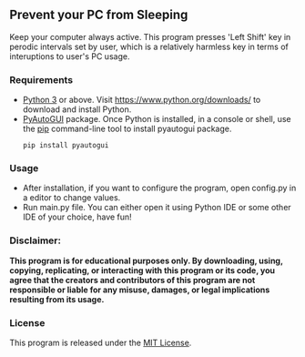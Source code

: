 ## Prevent your PC from Sleeping
Keep your computer always active. This program presses 'Left Shift' key in perodic intervals set by user, which is a relatively harmless key in terms of interuptions to user's PC usage.

### Requirements
* [Python 3](https://www.python.org/) or above. Visit https://www.python.org/downloads/ to download and install Python.
* [PyAutoGUI](https://pypi.org/project/PyAutoGUI/) package. Once Python is installed, in a console or shell, use the [pip](https://pip.pypa.io/en/stable) command-line tool to install pyautogui package.
  ```
  pip install pyautogui
  ```

### Usage
* After installation, if you want to configure the program, open config.py in a editor to change values.
* Run main.py file. You can either open it using Python IDE or some other IDE of your choice, have fun!

### Disclaimer: 
**This program is for educational purposes only. By downloading, using, copying, replicating, or interacting with this program or its code, you agree that the creators and contributors of this program are not responsible or liable for any misuse, damages, or legal implications resulting from its usage.**

### License
This program is released under the [MIT License](LICENSE).
